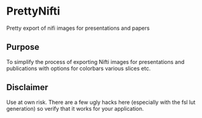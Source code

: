 # PrettyNifti
Pretty export of nifi images for presentations and papers

## Purpose
To simplify the process of exporting Nifti images for presentations and publications with options for colorbars various slices etc.

## Disclaimer
Use at own risk. There are a few ugly hacks here (especially with the fsl lut generation) so verify that it works for your application.